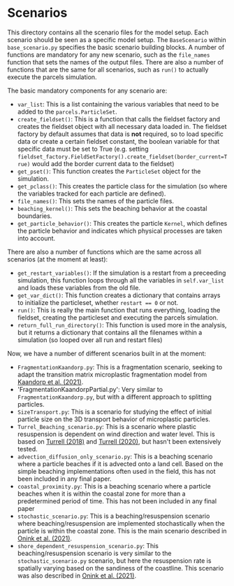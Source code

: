 # Scenarios

This directory contains all the scenario files for the model setup. Each scenario should be seen as a specific model setup. The `BaseScenario` within `base_scenario.py` specifies
the basic scenario building blocks. A number of functions are mandatory for any new scenario, such as the `file_names` function that sets the names of the output files. There are
also a number of functions that are the same for all scenarios, such as `run()` to actually execute the parcels simulation.

The basic mandatory components for any scenario are:
- `var_list`: This is a list containing the various variables that need to be added to the `parcels.ParticleSet`.
- `create_fieldset()`: This is a function that calls the fieldset factory and creates the fieldset object with all necessary data loaded in. The fieldset factory by default assumes
that data is **not** required, so to load specific data or create a certain fieldset constant, the boolean variable for that specific data must be set to True (e.g. 
setting `fieldset_factory.FieldSetFactory().create_fieldset(border_current=True)` would add the border current data to the fieldset)
- `get_pset()`: This function creates the `ParticleSet` object for the simulation.
- `get_pclass()`: This creates the particle class for the simulation (so where the variables tracked for each particle are defined).
- `file_names()`: This sets the names of the particle files.
- `beaching_kernel()`: This sets the beaching behavior at the coastal boundaries.
- `get_particle_behavior()`: This creates the particle `Kernel`, which defines the particle behavior and indicates which physical processes are taken into account.

There are also a number of functions which are the same across all scenarios (at the moment at least):
- `get_restart_variables()`: If the simulation is a restart from a preceeding simulation, this function loops through all the variables in `self.var_list` and loads these variables
from the old file.
- `get_var_dict()`: This function creates a dictionary that contains arrays to initialize the particleset, whether `restart == 0` or not.
- `run()`: This is really the main function that runs everything, loading the fieldset, creating the particleset and executing the parcels simulation. 
- `return_full_run_directory()`: This function is used more in the analysis, but it returns a dictionary that contains all the filenames within a simulation (so looped over all 
run and restart files)


Now, we have a number of different scenarios built in at the moment:
- `FragmentationKaandorp.py`: This is a fragmentation scenario, seeking to adapt the transition matrix microplastic fragmentation model from [Kaandorp et al. (2021)](https://doi.org/10.1088/1748-9326/abe9ea).
- 'FragmentationKaandorpPartial.py': Very similar to `FragmentationKaandorp.py`, but with a different approach to splitting particles.
- `SizeTransport.py`: This is a scenario for studying the effect of initial particle size on the 3D transport behavior of microplastic particles.
- `Turrel_Beaching_scenario.py`: This is a scenario where plastic resuspension is dependent on wind direction and water level. This is based on [Turrell (2018)](https://doi.org/10.1016/j.marpolbul.2018.10.024) and [Turrell (2020)](https://doi.org/10.1016/j.marpolbul.2020.111600), but hasn't been extensively tested.
- `advection_diffusion_only_scenario.py`: This is a beaching scenario where a particle beaches if it is advected onto a land cell. Based on the simple beaching implementations often used in the field, this has not been included in any final paper.
- `coastal_proximity.py`: This is a beaching scenario where a particle beaches when it is within the coastal zone for more than a predetermined period of time. This has not been included in any final paper
- `stochastic_scenario.py`: This is a beaching/resuspension scenario where beaching/resuspension are implemented stochastically when the particle is within the coastal zone. This is the main scenario described in [Onink et al. (2021)](https://doi.org/10.1088/1748-9326/abecbd).
- `shore_dependent_resuspension_scenario.py`: This beaching/resuspension scenario is very similar to the `stochastic_scenario.py` scenario, but here the resuspension rate is spatially varying based on the sandiness of the coastline. This scenario was also described in [Onink et al. (2021)](https://doi.org/10.1088/1748-9326/abecbd).
